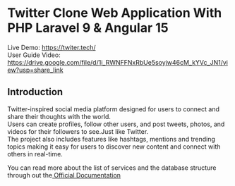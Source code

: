 <p align="center">
 <h1>Twitter Clone Web Application With PHP Laravel 9 & Angular 15
 </h1>
</p>

Live Demo: https://twiter.tech/ </br>
User Guide Video: https://drive.google.com/file/d/1i_RWNFFNxRbUe5soyjw46cM_kYVc_JN1/view?usp=share_link

## Introduction
Twitter-inspired social media platform designed for users to connect and share their thoughts with the world.</br> Users can create profiles, follow other users, and post tweets, photos, and videos for their followers to see.Just like Twitter.</br> The project also includes features like hashtags, mentions and trending topics making it easy for users to discover new content and connect with others in real-time. </br>

You can read more about the list of services and the database structure through out the<a href="https://github.com/mostafaabdullhuq/Twitter/blob/main/Twitter%20Clone%20Documentation.pdf"> Official Documentation</a>
